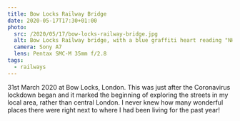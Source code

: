 ```yaml
---
title: Bow Locks Railway Bridge
date: 2020-05-17T17:30+01:00
photo:
  src: /2020/05/17/bow-locks-railway-bridge.jpg
  alt: Bow Locks Railway bridge, with a blue graffiti heart reading "NHS"
  camera: Sony A7
  lens: Pentax SMC-M 35mm f/2.8
tags:
  - railways
---
```


31st March 2020 at Bow Locks, London. This was just after the Coronavirus lockdown began and it marked the beginning of exploring the streets in my local area, rather than central London. I never knew how many wonderful places there were right next to where I had been living for the past year!
